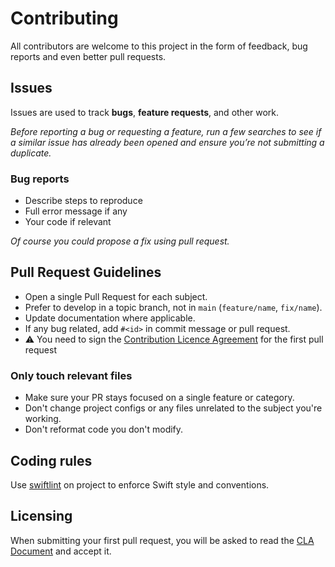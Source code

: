 # Contributing

All contributors are welcome to this project in the form of feedback, bug reports and even better pull requests.

## Issues

Issues are used to track **bugs**, **feature requests**, and other work.

_Before reporting a bug or requesting a feature, run a few searches to
see if a similar issue has already been opened and ensure you’re not submitting
a duplicate._

### Bug reports

* Describe steps to reproduce
* Full error message if any
* Your code if relevant

_Of course you could propose a fix using pull request._

## Pull Request Guidelines

* Open a single Pull Request for each subject.
* Prefer to develop in a topic branch, not in `main` (`feature/name`, `fix/name`).
* Update documentation where applicable.
* If any bug related, add `#<id>` in commit message or pull request.
* ⚠️ You need to sign the [Contribution Licence Agreement](cla/4DCLA.md) for the first pull request

### Only touch relevant files

* Make sure your PR stays focused on a single feature or category.
* Don't change project configs or any files unrelated to the subject you're working.
* Don't reformat code you don't modify.

## Coding rules

Use [swiftlint](https://github.com/realm/SwiftLint) on project to enforce Swift style and conventions.

## Licensing

When submitting your first pull request, you will be asked to read the [CLA Document](cla/4DCLA.md) and accept it.
